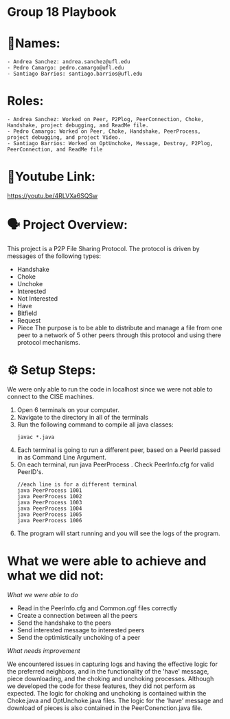 # Group 18 Playbook
# **🧍Names:**
    - Andrea Sanchez: andrea.sanchez@ufl.edu
    - Pedro Camargo: pedro.camargo@ufl.edu
    - Santiago Barrios: santiago.barrios@ufl.edu
# **Roles:**
    - Andrea Sanchez: Worked on Peer, P2Plog, PeerConnection, Choke, Handshake, project debugging, and ReadMe file.
    - Pedro Camargo: Worked on Peer, Choke, Handshake, PeerProcess, project debugging, and project Video. 
    - Santiago Barrios: Worked on OptUnchoke, Message, Destroy, P2Plog, PeerConnection, and ReadMe file
# **🔗Youtube Link:**
https://youtu.be/4RLVXa6SQSw
# **🗣️ Project Overview:**
This project is a P2P File Sharing Protocol. 
The protocol is driven by messages of the following types:
- Handshake
- Choke
- Unchoke
- Interested
- Not Interested
- Have
- Bitfield
- Request
- Piece
The purpose is to be able to distribute and manage a file from one peer to a network of 5 other peers through this protocol and using there protocol mechanisms.
# **⚙️ Setup Steps:**
We were only able to run the code in localhost since we were not able to connect to the CISE machines.

1. Open 6 terminals on your computer.
2. Navigate to the directory in all of the terminals
3. Run the following command to compile all java classes:
   ```
   javac *.java
   ```
4. Each terminal is going to run a different peer, based on a PeerId passed in as Command Line Argument.
5. On each terminal, run java PeerProcess <peerID>. Check PeerInfo.cfg for valid PeerID's.
   ```
   //each line is for a different terminal
   java PeerProcess 1001
   java PeerProcess 1002
   java PeerProcess 1003
   java PeerProcess 1004
   java PeerProcess 1005
   java PeerProcess 1006
   ```
6. The program will start running and you will see the logs of the program.

# **What we were able to achieve and what we did not:** 

*What we were able to do*
- Read in the PeerInfo.cfg and Common.cgf files correctly
- Create a connection between all the peers
- Send the handshake to the peers
- Send interested message to interested peers
- Send the optimistically unchoking of a peer

*What needs improvement*

We encountered issues in capturing logs and having the effective logic for the preferred neighbors, and in the functionality of the 'have' message, piece downloading, and the choking and unchoking processes. Although we developed the code for these features, they did not perform as expected. The logic for choking and unchoking is contained within the Choke.java and OptUnchoke.java files. The logic for the 'have' message and download of pieces is also contained in the PeerConenction.java file.
    
